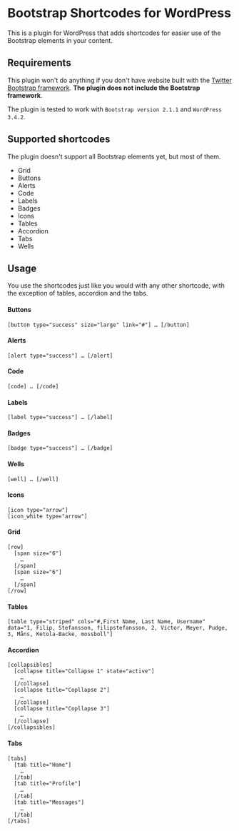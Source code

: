 Bootstrap Shortcodes for WordPress
===

This is a plugin for WordPress that adds shortcodes for easier use of the Bootstrap elements in your content.

## Requirements
This plugin won't do anything if you don't have website built with the [Twitter Bootstrap framework](http://twitter.github.com/bootstrap/). **The plugin does not include the Bootstrap framework**.

The plugin is tested to work with ```Bootstrap version 2.1.1``` and ```WordPress 3.4.2```.

## Supported shortcodes
The plugin doesn't support all Bootstrap elements yet, but most of them.

* Grid
* Buttons
* Alerts
* Code
* Labels
* Badges
* Icons
* Tables
* Accordion
* Tabs
* Wells

## Usage

You use the shortcodes just like you would with any other shortcode, with the exception of tables, accordion and the tabs.


#### Buttons
	[button type="success" size="large" link="#"] … [/button]

#### Alerts
	[alert type="success"] … [/alert]

#### Code
	[code] … [/code]

#### Labels
	[label type="success"] … [/label]

#### Badges
	[badge type="success"] … [/badge]

#### Wells
	[well] … [/well]

#### Icons
	[icon type="arrow"]
	[icon_white type="arrow"]

#### Grid
	[row]
	  [span size="6"]
	    …
	  [/span]
	  [span size="6"]
	    …
	  [/span]
	[/row]

#### Tables
	[table type="striped" cols="#,First Name, Last Name, Username" data="1, Filip, Stefansson, filipstefansson, 2, Victor, Meyer, Pudge, 3, Måns, Ketola-Backe, mossboll"]

#### Accordion
	[collapsibles]
	  [collapse title="Collapse 1" state="active"]
	    …
	  [/collapse]
	  [collapse title="Copllapse 2"]
	    …
	  [/collapse]
	  [collapse title="Copllapse 3"]
	    …
	  [/collapse]
	[/collapsibles]

#### Tabs
	[tabs]
	  [tab title="Home"]
	    …
	  [/tab]
	  [tab title="Profile"]
	    …
	  [/tab]
	  [tab title="Messages"]
	    …
	  [/tab]
	[/tabs]
